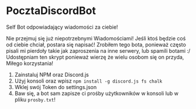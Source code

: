 # PocztaDiscordBot
Self Bot odpowiadający wiadomości za ciebie!

Nie przejmuj się już niepotrzebnymi Wiadomościami! Jeśli ktoś będzie coś od ciebie chciał, postara się napisać!
Zrobiłem tego bota, ponieważ często pisali mi pierdoły takie jak zaproszenia na inne serwery, lub spamili botami :/
Udostępniam ten skrypt ponieważ wierzę że wielu osobom się on przyda, Miłego korzystania!

1. Zainstaluj NPM oraz Discord.js
2. Użyj konsoli oraz wpisz `npm install -g discord.js fs chalk`
3. Wklej swój Token do settings.json
4. Baw się, a bot sam zapisze ci prośby użytkowników w konsoli lub w pliku `prosby.txt`!
